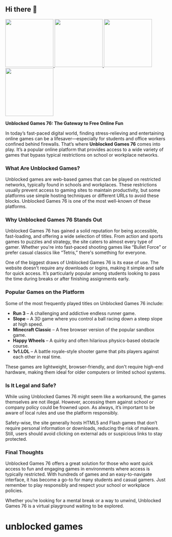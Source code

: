## Hi there 👋

<a href="https://lesson2.guru" rel="nofollow">
  <img src="https://camo.githubusercontent.com/9a672f639250395a2b3ce130853a5715bdada9eab6204da1091ae676fd5c2479/68747470733a2f2f6c6573736f6e322e677572752f75706c6f6164732f363766376265663838643436352d726574726f2d626f776c2e706e67" width="150" data-canonical-src="https://lesson2.guru/uploads/67f7bef88d465-retro-bowl.png" style="max-width: 100%;">
</a>
<a href="https://mathlessons.blog" rel="nofollow">
  <img src="https://camo.githubusercontent.com/946e1e25c3f7d282bc7a5d1f5e45e4f53779ebc1eee72665e769d7b27cf0ecaf/68747470733a2f2f6c6573736f6e322e677572752f75706c6f6164732f363766383230633137383563622d736c6f70652e706e67" width="150" data-canonical-src="https://lesson2.guru/uploads/67f820c1785cb-slope.png" style="max-width: 100%;">
</a>
<a href="https://mathtest-99.art" rel="nofollow">
  <img src="https://camo.githubusercontent.com/00cad256fb66a435255c692becd13a3aa19cbc1f4bbdb88fa2de066fe9ac9811/68747470733a2f2f6c6573736f6e322e677572752f75706c6f6164732f363766383231303230393638352d6269746c6966652e706e67" width="150" data-canonical-src="https://lesson2.guru/uploads/67f8210209685-bitlife.png" style="max-width: 100%;">
</a>
<a href="https://mathtest-99.space" rel="nofollow">
  <img src="https://camo.githubusercontent.com/236f92a0a1235de39d6e3cdb19b78d3d3e6ce08a670d98f45f99e25a05e003f7/68747470733a2f2f6c6573736f6e2d312e6c6f6c2f75706c6f6164732f363766383231343834396665612d636f6f6b6965636c69636b65722e706e67" width="150" data-canonical-src="https://lesson-1.lol/uploads/67f8214849fea-cookieclicker.png" style="max-width: 100%;">
</a>


**Unblocked Games 76: The Gateway to Free Online Fun**

In today’s fast-paced digital world, finding stress-relieving and entertaining online games can be a lifesaver—especially for students and office workers confined behind firewalls. That’s where **Unblocked Games 76** comes into play. It’s a popular online platform that provides access to a wide variety of games that bypass typical restrictions on school or workplace networks.

### What Are Unblocked Games?

Unblocked games are web-based games that can be played on restricted networks, typically found in schools and workplaces. These restrictions usually prevent access to gaming sites to maintain productivity, but some platforms use simple hosting techniques or different URLs to avoid these blocks. Unblocked Games 76 is one of the most well-known of these platforms.

### Why Unblocked Games 76 Stands Out

Unblocked Games 76 has gained a solid reputation for being accessible, fast-loading, and offering a wide selection of titles. From action and sports games to puzzles and strategy, the site caters to almost every type of gamer. Whether you're into fast-paced shooting games like “Bullet Force” or prefer casual classics like “Tetris,” there's something for everyone.

One of the biggest draws of Unblocked Games 76 is its ease of use. The website doesn’t require any downloads or logins, making it simple and safe for quick access. It’s particularly popular among students looking to pass the time during breaks or after finishing assignments early.

### Popular Games on the Platform

Some of the most frequently played titles on Unblocked Games 76 include:

* **Run 3** – A challenging and addictive endless runner game.
* **Slope** – A 3D game where you control a ball racing down a steep slope at high speed.
* **Minecraft Classic** – A free browser version of the popular sandbox game.
* **Happy Wheels** – A quirky and often hilarious physics-based obstacle course.
* **1v1.LOL** – A battle royale-style shooter game that pits players against each other in real time.

These games are lightweight, browser-friendly, and don't require high-end hardware, making them ideal for older computers or limited school systems.

### Is It Legal and Safe?

While using Unblocked Games 76 might seem like a workaround, the games themselves are not illegal. However, accessing them against school or company policy could be frowned upon. As always, it’s important to be aware of local rules and use the platform responsibly.

Safety-wise, the site generally hosts HTML5 and Flash games that don’t require personal information or downloads, reducing the risk of malware. Still, users should avoid clicking on external ads or suspicious links to stay protected.

### Final Thoughts

Unblocked Games 76 offers a great solution for those who want quick access to fun and engaging games in environments where access is typically restricted. With hundreds of games and an easy-to-navigate interface, it has become a go-to for many students and casual gamers. Just remember to play responsibly and respect your school or workplace policies.

Whether you’re looking for a mental break or a way to unwind, Unblocked Games 76 is a virtual playground waiting to be explored.

<h1>unblocked games</h1>
